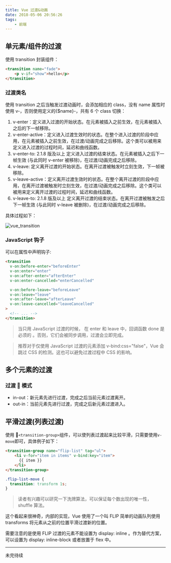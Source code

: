 ```yaml
---
title: Vue 过渡&动画
date: 2018-05-06 20:56:26
tags:
    - 前端
---
```


## 单元素/组件的过渡

使用 transition 封装组件：

```html
<transition name="fade">
    <p v-if="show">hello</p>
</transition>
```

<!-- more -->

### 过渡类名

使用 transition 之后当触发过渡动画时，会添加相应的 class，没有 name 属性时使用 v-，否则使用定义的{$name}-，共有 6 个 class 切换：

1.  v-enter：定义进入过渡的开始状态。在元素被插入之前生效，在元素被插入之后的下一帧移除。
2.  v-enter-active：定义进入过渡生效时的状态。在整个进入过渡的阶段中应用，在元素被插入之前生效，在过渡/动画完成之后移除。这个类可以被用来定义进入过渡的过程时间，延迟和曲线函数。
3.  v-enter-to: 2.1.8 版及以上 定义进入过渡的结束状态。在元素被插入之后下一帧生效 (与此同时 v-enter 被移除)，在过渡/动画完成之后移除。
4.  v-leave: 定义离开过渡的开始状态。在离开过渡被触发时立刻生效，下一帧被移除。
5.  v-leave-active：定义离开过渡生效时的状态。在整个离开过渡的阶段中应用，在离开过渡被触发时立刻生效，在过渡/动画完成之后移除。这个类可以被用来定义离开过渡的过程时间，延迟和曲线函数。
6.  v-leave-to: 2.1.8 版及以上 定义离开过渡的结束状态。在离开过渡被触发之后下一帧生效 (与此同时 v-leave 被删除)，在过渡/动画完成之后移除。

具体过程如下：

![vue_transition](/assets/img/vue_transition.png)

### JavaScript 钩子

可以在属性中声明钩子:

```html
<transition
  v-on:before-enter="beforeEnter"
  v-on:enter="enter"
  v-on:after-enter="afterEnter"
  v-on:enter-cancelled="enterCancelled"

  v-on:before-leave="beforeLeave"
  v-on:leave="leave"
  v-on:after-leave="afterLeave"
  v-on:leave-cancelled="leaveCancelled"
>
  <!-- ... -->
</transition>
```

> 当只用 JavaScript 过渡的时候， 在 enter 和 leave 中，回调函数 done 是必须的 。否则，它们会被同步调用，过渡会立即完成。

> 推荐对于仅使用 JavaScript 过渡的元素添加 v-bind:css="false"，Vue 会跳过 CSS 的检测。这也可以避免过渡过程中 CSS 的影响。

## 多个元素的过渡

### 过渡  模式

* in-out：新元素先进行过渡，完成之后当前元素过渡离开。
* out-in：当前元素先进行过渡，完成之后新元素过渡进入。

## 平滑过渡(列表过渡)

使用 `<transition-group>`组件，可以使列表过渡起来比较平滑，只需要使用`v-move`即可，具体例子如下：

```html
<transition-group name="flip-list" tag="ul">
    <li v-for="item in items" v-bind:key="item">
      {{ item }}
    </li>
</transition-group>
```

```css
.flip-list-move {
  transition: transform 1s;
}
```

> 读者有兴趣可以研究一下洗牌算法，可以保证每个数出现的唯一性，shuffle 算法。

这个看起来很神奇，内部的实现，Vue 使用了一个叫 FLIP 简单的动画队列使用 transforms 将元素从之前的位置平滑过渡新的位置。

需要注意的是使用 FLIP 过渡的元素不能设置为 display: inline 。作为替代方案，可以设置为 display: inline-block 或者放置于 flex 中。

---

未完待续
